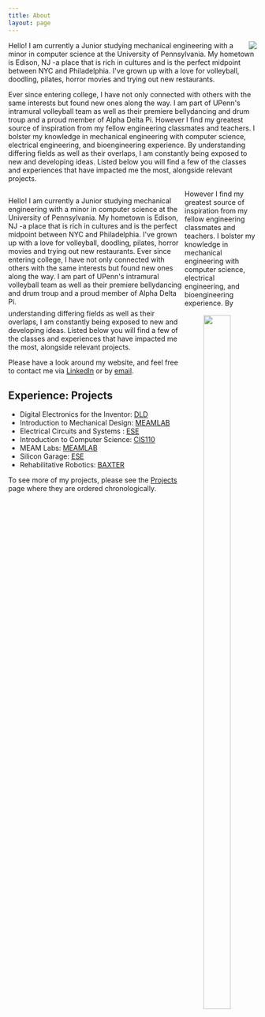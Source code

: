 ```yaml
---
title: About
layout: page
---
```

 <img align ="right" src="https://github.com/susan-z/susan-z.github.io/blob/master/img/Susan_Zhao1.jpg?raw=true"> <!-- .element height="50%" width="50%" --> Hello! I am currently a Junior studying mechanical engineering with a minor in computer science at the University of Pennsylvania. My hometown is Edison, NJ -a place that is rich in cultures and is the perfect midpoint between NYC and Philadelphia. I've grown up with a love for volleyball, doodling, pilates, horror movies and trying out new restaurants.

Ever since entering college, I have not only connected with others with the same interests but found new ones along the way. I am part of UPenn's intramural volleyball team as well as their premiere bellydancing and drum troup and a proud member of Alpha Delta Pi. However I find my greatest source of inspiration from my fellow engineering classmates and teachers. I bolster my knowledge in mechanical engineering with computer science, electrical engineering, and bioengineering experience. By understanding differing fields as well as their overlaps, I am constantly being exposed to new and developing ideas. Listed below you will find a few of the classes and experiences that have impacted me the most, alongside relevant projects. 

<p style="float: left; width: 70%; margin-right: 1%; margin-bottom: 0.5em;">Hello! I am currently a Junior studying mechanical engineering with a minor in computer science at the University of Pennsylvania. My hometown is Edison, NJ -a place that is rich in cultures and is the perfect midpoint between NYC and Philadelphia. I've grown up with a love for volleyball, doodling, pilates, horror movies and trying out new restaurants. Ever since entering college, I have not only connected with others with the same interests but found new ones along the way. I am part of UPenn's intramural volleyball team as well as their premiere bellydancing and drum troup and a proud member of Alpha Delta Pi. </p><p style="float: right; font-size: 9pt; text-align: center; width: 30%; margin-right: 1%; margin-bottom: 0.5em;"><img src="https://github.com/susan-z/susan-z.github.io/blob/master/img/Susan_Zhao1.jpg?raw=true" style="width: 60%"></p>

However I find my greatest source of inspiration from my fellow engineering classmates and teachers. I bolster my knowledge in mechanical engineering with computer science, electrical engineering, and bioengineering experience. By understanding differing fields as well as their overlaps, I am constantly being exposed to new and developing ideas. Listed below you will find a few of the classes and experiences that have impacted me the most, alongside relevant projects. 

Please have a look around my website, and feel free to contact me via <a href="https://github.com/">LinkedIn</a> or by <a href="https://github.com/">email</a>. 

<h2>Experience: Projects</h2>

<ul class="skill-list">
	<li>Digital Electronics for the Inventor: <a href="https://susan-z.github.io/projects/DLD/">DLD</a></li>
	<li>Introduction to Mechanical Design: <a href="https://susan-z.github.io/projects/MEAM101/">MEAMLAB</a></li>
	<li>Electrical Circuits and Systems : <a href="https://susan-z.github.io/projects/ESE215/">ESE</a></li>
	<li>Introduction to Computer Science: <a href="https://susan-z.github.io/projects/CIS110/">CIS110</a></li>
	<li>MEAM Labs: <a href="https://susan-z.github.io/projects/MEAMLAB/">MEAMLAB</a></li>
	<li>Silicon Garage: <a href="https://susan-z.github.io/projects/ESE190/">ESE</a></li>
	<li>Rehabilitative Robotics: <a href="https://susan-z.github.io/projects/BAXTER/">BAXTER</a></li>
</ul>

To see more of my projects, please see the <a href="https://susan-z.github.io/projects/">Projects</a> page where they are ordered chronologically.
